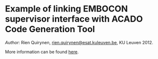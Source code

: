 Example of linking EMBOCON supervisor interface with ACADO Code Generation Tool
=======================================================================

*Author*: Rien Quirynen, rien.quirynen@esat.kuleuven.be, KU Leuven 2012.

More information can be found [here](http://embocon.org/index.php/Category:GEMS).
